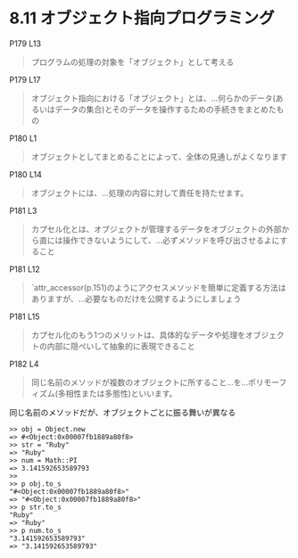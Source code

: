 # 8.11 オブジェクト指向プログラミング

P179 L13

> プログラムの処理の対象を「オブジェクト」として考える

P179 L17

> オブジェクト指向における「オブジェクト」とは、…何らかのデータ(あるいはデータの集合)とそのデータを操作するための手続きをまとめたもの

P180 L1

> オブジェクトとしてまとめることによって、全体の見通しがよくなります

P180 L14

> オブジェクトには、…処理の内容に対して責任を持たせます。

P181 L3

> カプセル化とは、オブジェクトが管理するデータをオブジェクトの外部から直には操作できないようにして、…必ずメソッドを呼び出させるよにすること

P181 L12

> `attr_accessor(p.151)のようにアクセスメソッドを簡単に定義する方法はありますが、…必要なものだけを公開するようにしましょう

P181 L15

> カプセル化のもう1つのメリットは、具体的なデータや処理をオブジェクトの内部に隠ぺいして抽象的に表現できること

P182 L4

> 同じ名前のメソッドが複数のオブジェクトに所すること…を…ポリモーフィズム(多相性または多態性)といいます。

同じ名前のメソッドだが、オブジェクトごとに振る舞いが異なる

```
>> obj = Object.new
=> #<Object:0x00007fb1889a80f8>
>> str = "Ruby"
=> "Ruby"
>> num = Math::PI
=> 3.141592653589793
>> 
>> p obj.to_s
"#<Object:0x00007fb1889a80f8>"
=> "#<Object:0x00007fb1889a80f8>"
>> p str.to_s
"Ruby"
=> "Ruby"
>> p num.to_s
"3.141592653589793"
=> "3.141592653589793"
```

